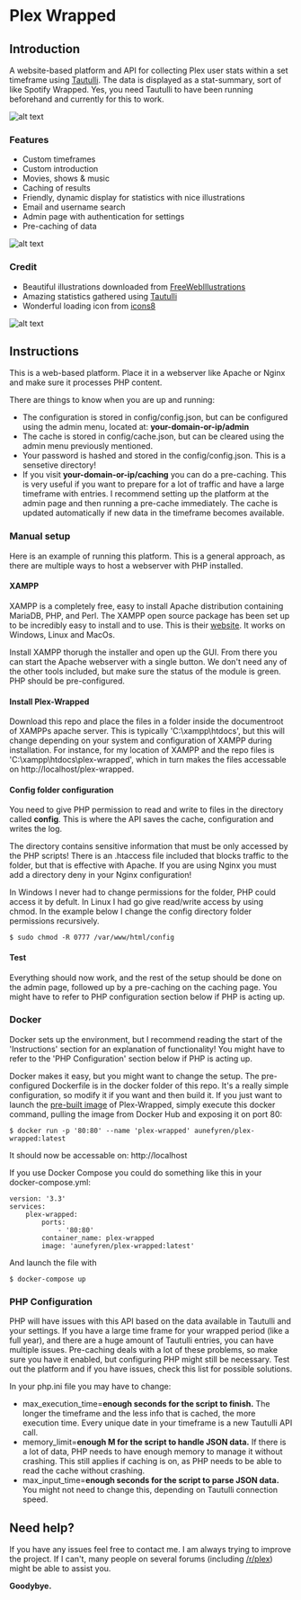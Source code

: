 # Plex Wrapped
## Introduction

A website-based platform and API for collecting Plex user stats within a set timeframe using [Tautulli](https://github.com/Tautulli/Tautulli). The data is displayed as a stat-summary, sort of like Spotify Wrapped. Yes, you need Tautulli to have been running beforehand and currently for this to work.

![alt text](https://raw.githubusercontent.com/aunefyren/Plex-Wrapped/main/assets/img/example_01.PNG?raw=true)

### Features
- Custom timeframes
- Custom introduction
- Movies, shows & music
- Caching of results
- Friendly, dynamic display for statistics with nice illustrations
- Email and username search
- Admin page with authentication for settings
- Pre-caching of data

![alt text](https://raw.githubusercontent.com/aunefyren/Plex-Wrapped/main/assets/img/example_02.PNG?raw=true)

### Credit
- Beautiful illustrations downloaded from [FreeWebIllustrations](https://freewebillustrations.com)
- Amazing statistics gathered using [Tautulli](https://github.com/Tautulli/Tautulli)
- Wonderful loading icon from [icons8](https://icons8.com/preloaders/en/miscellaneous/hourglass)

![alt text](https://raw.githubusercontent.com/aunefyren/Plex-Wrapped/main/assets/img/example_03.PNG?raw=true)

## Instructions
This is a web-based platform. Place it in a webserver like Apache or Nginx and make sure it processes PHP content.

There are things to know when you are up and running: 
- The configuration is stored in config/config.json, but can be configured using the admin menu, located at: <b>your-domain-or-ip/admin</b>
- The cache is stored in config/cache.json, but can be cleared using the admin menu previously mentioned.
- Your password is hashed and stored in the config/config.json. This is a sensetive directory!
- If you visit <b>your-domain-or-ip/caching</b> you can do a pre-caching. This is very useful if you want to prepare for a lot of traffic and have a large timeframe with entries. I recommend setting up the platform at the admin page and then running a pre-cache immediately. The cache is updated automatically if new data in the timeframe becomes available.

### Manual setup
Here is an example of running this platform. This is a general approach, as there are multiple ways to host a webserver with PHP installed.

#### XAMPP
XAMPP is a completely free, easy to install Apache distribution containing MariaDB, PHP, and Perl. The XAMPP open source package has been set up to be incredibly easy to install and to use. This is their [website](https://www.apachefriends.org/). It works on Windows, Linux and MacOs.

Install XAMPP thorugh the installer and open up the GUI. From there you can start the Apache webserver with a single button. We don't need any of the other tools included, but make sure the status of the module is green. PHP should be pre-configured.

#### Install Plex-Wrapped
Download this repo and place the files in a folder inside the documentroot of XAMPPs apache server. This is typically 'C:\xampp\htdocs', but this will change depending on your system and configuration of XAMPP during installation. For instance, for my location of XAMPP and the repo files is 'C:\xampp\htdocs\plex-wrapped', which in turn makes the files accessable on http://localhost/plex-wrapped.

#### Config folder configuration
You need to give PHP permission to read and write to files in the directory called <b>config</b>. This is where the API saves the cache, configuration and writes the log. 

The directory contains sensitive information that must be only accessed by the PHP scripts! There is an .htaccess file included that blocks traffic to the folder, but that is effective with Apache. If you are using Nginx you must add a directory deny in your Nginx configuration!

In Windows I never had to change permissions for the folder, PHP could access it by defult. In Linux I had go give read/write access by using chmod. In the example below I change the config directory folder permissions recursively. 

```
$ sudo chmod -R 0777 /var/www/html/config
```

#### Test
Everything should now work, and the rest of the setup should be done on the admin page, followed up by a pre-caching on the caching page. You might have to refer to PHP configuration section below if PHP is acting up. 

### Docker
Docker sets up the environment, but I recommend reading the start of the 'Instructions' section for an explanation of functionality! You might have to refer to the 'PHP Configuration' section below if PHP is acting up.

Docker makes it easy, but you might want to change the setup. The pre-configured Dockerfile is in the docker folder of this repo. It's a really simple configuration, so modify it if you want and then build it. If you just want to launch the [pre-built image](https://hub.docker.com/r/aunefyren/plex-wrapped) of Plex-Wrapped, simply execute this docker command, pulling the image from Docker Hub and exposing it on port 80:

```
$ docker run -p '80:80' --name 'plex-wrapped' aunefyren/plex-wrapped:latest
```

It should now be accessable on: http://localhost

If you use Docker Compose you could do something like this in your docker-compose.yml:

```
version: '3.3'
services:
    plex-wrapped:
        ports:
            - '80:80'
        container_name: plex-wrapped
        image: 'aunefyren/plex-wrapped:latest'
```

And launch the file with 

```
$ docker-compose up
```

### PHP Configuration
PHP will have issues with this API based on the data available in Tautulli and your settings. If you have a large time frame for your wrapped period (like a full year), and there are a huge amount of Tautulli entries, you can have multiple issues. Pre-caching deals with a lot of these problems, so make sure you have it enabled, but configuring PHP might still be necessary. Test out the platform and if you have issues, check this list for possible solutions.

In your php.ini file you may have to change:
- max_execution_time=<b>enough seconds for the script to finish.</b> The longer the timeframe and the less info that is cached, the more execution time. Every unique date in your timeframe is a new Tautulli API call.
- memory_limit=<b>enough M for the script to handle JSON data.</b> If there is a lot of data, PHP needs to have enough memory to manage it without crashing. This still applies if caching is on, as PHP needs to be able to read the cache without crashing.
- max_input_time=<b>enough seconds for the script to parse JSON data.</b> You might not need to change this, depending on Tautulli connection speed.

## Need help?
If you have any issues feel free to contact me. I am always trying to improve the project. If I can't, many people on several forums (including [/r/plex](https://www.reddit.com/r/plex)) might be able to assist you.

<b>Goodybye.</b>
